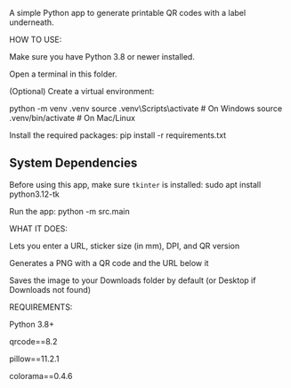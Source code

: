 A simple Python app to generate printable QR codes with a label underneath.

HOW TO USE:

Make sure you have Python 3.8 or newer installed.

Open a terminal in this folder.

(Optional) Create a virtual environment:

python -m venv .venv
    source .venv\Scripts\activate   # On Windows
    source .venv/bin/activate   # On Mac/Linux

Install the required packages:
    pip install -r requirements.txt

## System Dependencies

Before using this app, make sure `tkinter` is installed:
    sudo apt install python3.12-tk

Run the app:
    python -m src.main


WHAT IT DOES:

Lets you enter a URL, sticker size (in mm), DPI, and QR version

Generates a PNG with a QR code and the URL below it

Saves the image to your Downloads folder by default (or Desktop if Downloads not found)

REQUIREMENTS:

Python 3.8+

qrcode==8.2

pillow==11.2.1

colorama==0.4.6